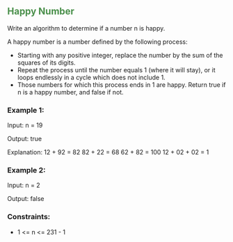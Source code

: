 
## <span style="color:#4B904C">Happy Number</span>

Write an algorithm to determine if a number n is happy.

A happy number is a number defined by the following process:

* Starting with any positive integer, replace the number by the sum of the squares of its digits.
* Repeat the process until the number equals 1 (where it will stay), or it loops endlessly in a cycle which does not include 1.
* Those numbers for which this process ends in 1 are happy.
Return true if n is a happy number, and false if not.

 

### Example 1:

Input: n = 19

Output: true

Explanation:
12 + 92 = 82
82 + 22 = 68
62 + 82 = 100
12 + 02 + 02 = 1
### Example 2:

Input: n = 2

Output: false
 

### Constraints:

* 1 <= n <= 231 - 1